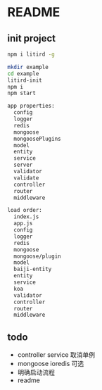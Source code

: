 # README

## init project

```bash
npm i litird -g

mkdir example
cd example
litird-init
npm i
npm start
```

```txt
app properties:
  config
  logger
  redis
  mongoose
  mongoosePlugins
  model
  entity
  service
  server
  validator
  validate
  controller
  router
  middleware

load order:
  index.js
  app.js
  config
  logger
  redis
  mongoose
  mongoose/plugin
  model
  baiji-entity
  entity
  service
  koa
  validator
  controller
  router
  middleware
```

## todo

- controller service 取消单例
- mongoose ioredis 可选
- 明确启动流程
- readme
